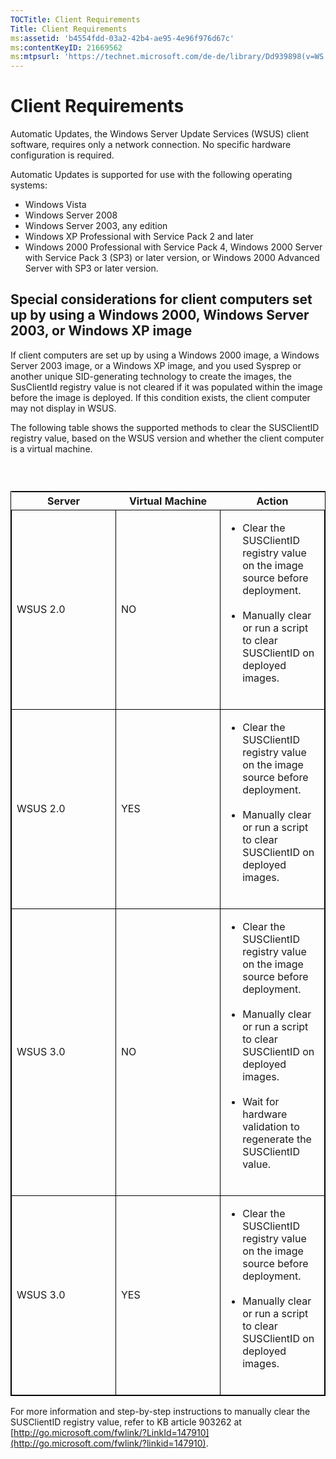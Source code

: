 ```yaml
---
TOCTitle: Client Requirements
Title: Client Requirements
ms:assetid: 'b4554fdd-03a2-42b4-ae95-4e96f976d67c'
ms:contentKeyID: 21669562
ms:mtpsurl: 'https://technet.microsoft.com/de-de/library/Dd939898(v=WS.10)'
---
```


Client Requirements
===================

Automatic Updates, the Windows Server Update Services (WSUS) client software, requires only a network connection. No specific hardware configuration is required.

Automatic Updates is supported for use with the following operating systems:

-   Windows Vista
-   Windows Server 2008
-   Windows Server 2003, any edition
-   Windows XP Professional with Service Pack 2 and later
-   Windows 2000 Professional with Service Pack 4, Windows 2000 Server with Service Pack 3 (SP3) or later version, or Windows 2000 Advanced Server with SP3 or later version.

Special considerations for client computers set up by using a Windows 2000, Windows Server 2003, or Windows XP image
--------------------------------------------------------------------------------------------------------------------

If client computers are set up by using a Windows 2000 image, a Windows Server 2003 image, or a Windows XP image, and you used Sysprep or another unique SID-generating technology to create the images, the SusClientId registry value is not cleared if it was populated within the image before the image is deployed. If this condition exists, the client computer may not display in WSUS.

The following table shows the supported methods to clear the SUSClientID registry value, based on the WSUS version and whether the client computer is a virtual machine.

###  

 
<table style="border:1px solid black;">
<colgroup>
<col width="33%" />
<col width="33%" />
<col width="33%" />
</colgroup>
<thead>
<tr class="header">
<th>Server</th>
<th>Virtual Machine</th>
<th>Action</th>
</tr>
</thead>
<tbody>
<tr class="odd">
<td style="border:1px solid black;">WSUS 2.0</td>
<td style="border:1px solid black;">NO</td>
<td style="border:1px solid black;"><ul>
<li>Clear the SUSClientID registry value on the image source before deployment.<br />
<br />
</li>
<li>Manually clear or run a script to clear SUSClientID on deployed images.<br />
<br />
</li>
</ul></td>
</tr>
<tr class="even">
<td style="border:1px solid black;">WSUS 2.0</td>
<td style="border:1px solid black;">YES</td>
<td style="border:1px solid black;"><ul>
<li>Clear the SUSClientID registry value on the image source before deployment.<br />
<br />
</li>
<li>Manually clear or run a script to clear SUSClientID on deployed images.<br />
<br />
</li>
</ul></td>
</tr>
<tr class="odd">
<td style="border:1px solid black;">WSUS 3.0</td>
<td style="border:1px solid black;">NO</td>
<td style="border:1px solid black;"><ul>
<li>Clear the SUSClientID registry value on the image source before deployment.<br />
<br />
</li>
<li>Manually clear or run a script to clear SUSClientID on deployed images.<br />
<br />
</li>
<li>Wait for hardware validation to regenerate the SUSClientID value.<br />
<br />
</li>
</ul></td>
</tr>
<tr class="even">
<td style="border:1px solid black;">WSUS 3.0</td>
<td style="border:1px solid black;">YES</td>
<td style="border:1px solid black;"><ul>
<li>Clear the SUSClientID registry value on the image source before deployment.<br />
<br />
</li>
<li>Manually clear or run a script to clear SUSClientID on deployed images.<br />
<br />
</li>
</ul></td>
</tr>
</tbody>
</table>
 

For more information and step-by-step instructions to manually clear the SUSClientID registry value, refer to KB article 903262 at [http://go.microsoft.com/fwlink/?LinkId=147910](http://go.microsoft.com/fwlink/?linkid=147910).

